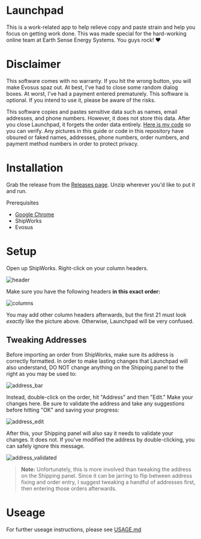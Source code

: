 # Launchpad
This is a work-related app to help relieve copy and paste strain and help you focus on getting work done.
This was made special for the hard-working online team at Earth Sense Energy Systems. You guys rock! ♥️

# Disclaimer
This software comes with no warranty. If you hit the wrong button, you will make Evosus spaz out. At best, I've had to close some random dialog boxes.  At worst, I've had a payment entered prematurely. This software is optional. If you intend to use it, please be aware of the risks.

This software copies and pastes sensitive data such as names, email addresses, and phone numbers. However, it does not store this data. After you close Launchpad, it forgets the order data entirely. [Here is my code]() so you can verify. Any pictures in this guide or code in this repository have obsured or faked names, addresses, phone numbers, order numbers, and payment method numbers in order to protect privacy.

# Installation
Grab the release from the [Releases page](). Unzip wherever you'd like to put it and run.

Prerequisites
- [Google Chrome](https://www.google.com/chrome/)
- ShipWorks
- Evosus

# Setup
Open up ShipWorks. Right-click on your column headers.

![header](https://user-images.githubusercontent.com/19655298/153038265-2889c3d1-15ef-445f-8c1d-5b9ce18be3e5.PNG)

Make sure you have the following headers **in this exact order:**

![columns](https://user-images.githubusercontent.com/19655298/153036256-bff0f04d-9cbc-4f33-b77b-1c01981e98d5.PNG)

You may add other column headers afterwards, but the first 21 must look _exactly_ like the picture above. Otherwise, Launchpad will be very confused.

## Tweaking Addresses
Before importing an order from ShipWorks, make sure its address is correctly formatted. In order to make lasting changes that Launchpad will also understand, DO NOT change anything on the Shipping panel to the right as you may be used to:

![address_bar](https://user-images.githubusercontent.com/19655298/153064409-9ccc7802-b488-487d-b69e-a253382b2127.PNG)

Instead, double-click on the order, hit "Address" and then "Edit." Make your changes here. Be sure to validate the address and take any suggestions before hitting "OK" and saving your progress:

![address_edit](https://user-images.githubusercontent.com/19655298/153071346-a28a6f0d-c0d3-4467-a116-566fa5265055.PNG)

After this, your Shipping panel will also say it needs to validate your changes. It does not. If you've modified the address by double-clicking, you can safely ignore this message.

![address_validated](https://user-images.githubusercontent.com/19655298/153071542-216b0263-4528-4a85-a55f-3b70b538b436.PNG)

> **Note:** Unfortunately, this is more involved than tweaking the address on the Shipping panel. Since it can be jarring to flip between address fixing and order entry, I suggest tweaking a handful of addresses first, then entering those orders afterwards.

# Useage
For further useage instructions, please see [USAGE.md](USEAGE.md)
